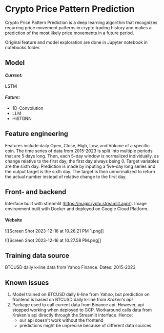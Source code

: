 # Crypto Price Pattern Prediction
Crypto Price Pattern Prediction is a deep learning algorithm that recognizes recurring price movement patterns in crypto trading history and makes a prediction of the most likely price movements in a future period.

Original feature and model exploration are done in Jupyter notebook in notebooks folder.



## Model
#### _Current:_
LSTM

#### _Future:_
- 1D-Convolution
- LLM
- HiSTGNN



## Feature engineering
Features include daily Open, Close, High, Low, and Volume of a specific coin. The time series of data from 2015-2023 is split into multiple periods that are 5 days long. Then, each 5-day window is normalized individually, as change relative to the first day, the first day always being 0. Target variables are the sixth day. Prediction is made by inputing a five-day long series and the output target is the sixth day. The target is then unnormalized to return the actual number instead of relative change to the first day.



## Front- and backend
Interface built with streamlit (https://magicrypto.streamlit.app/). Image environment built with Docker and deployed on Google Cloud Platform.



#### Website
![[Screen Shot 2023-12-16 at 10.26.21 PM 1.png]]

![[Screen Shot 2023-12-16 at 10.27.58 PM.png]]

## Training data source
BTCUSD daily k-line data from Yahoo Finance. Dates: 2015-2023



## Known issues
1. Model trained on BTCUSD daily k-line from _Yahoo_, but prediction on frontend is based on BTCUSD daily k-line from _Kraken's api_
2. Package used to call current data from Binance api. However, api stopped working when deployed to GCP. Workaround calls data from Kraken's api directly through the Streamlit interface. Hence:
    - our api doesn't work without the frontend
    - predictions might be unprecise because of different data sources

